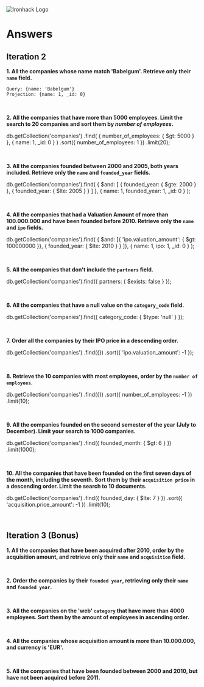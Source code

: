 ![Ironhack Logo](https://i.imgur.com/1QgrNNw.png)

# Answers

## Iteration 2

**1. All the companies whose name match 'Babelgum'. Retrieve only their `name` field.**

    Query: {name: 'Babelgum'}
    Projection: {name: 1, _id: 0}


<br>

**2. All the companies that have more than 5000 employees. Limit the search to 20 companies and sort them by *number of employees*.**

db.getCollection('companies')
  .find(
    { number_of_employees: { $gt: 5000 } },
    { name: 1, _id: 0 }
  )
  .sort({ number_of_employees: 1 })
  .limit(20);

<br>

**3. All the companies founded between 2000 and 2005, both years included. Retrieve only the `name` and `founded_year` fields.**

db.getCollection('companies').find(
  {
    $and: [
      { founded_year: { $gte: 2000 } },
      { founded_year: { $lte: 2005 } }
    ]
  },
  { name: 1, founded_year: 1, _id: 0 }
);

<br>

**4. All the companies that had a Valuation Amount of more than 100.000.000 and have been founded before 2010. Retrieve only the `name` and `ipo` fields.**

db.getCollection('companies').find(
  { $and: [{ 'ipo.valuation_amount': { $gt: 100000000 }}, { founded_year: { $lte: 2010 } } ]},
  { name: 1, ipo: 1, _id: 0 }
);

<br>

**5. All the companies that don't include the `partners` field.**

db.getCollection('companies').find({
  partners: { $exists: false }
});

<br>

**6. All the companies that have a null value on the `category_code` field.**

db.getCollection('companies').find({
  category_code: { $type: 'null' }
});

<br>

**7. Order all the companies by their IPO price in a descending order.**

db.getCollection('companies')
  .find({})
  .sort({ 'ipo.valuation_amount': -1 });

<br>

**8. Retrieve the 10 companies with most employees, order by the `number of employees`.**

db.getCollection('companies')
  .find({})
  .sort({ number_of_employees: -1 })
  .limit(10);

<br>

**9. All the companies founded on the second semester of the year (July to December). Limit your search to 1000 companies.**

db.getCollection('companies')
  .find({ founded_month: { $gt: 6 } })
  .limit(1000);

<br>

**10. All the companies that have been founded on the first seven days of the month, including the seventh. Sort them by their `acquisition price` in a descending order. Limit the search to 10 documents.**

db.getCollection('companies')
  .find({ founded_day: { $lte: 7 } })
  .sort({ 'acquisition.price_amount': -1 })
  .limit(10);

<br>

## Iteration 3 (Bonus)

**1. All the companies that have been acquired after 2010, order by the acquisition amount, and retrieve only their `name` and `acquisition` field.**

<!-- Your Query Goes Here -->

<br>

**2. Order the companies by their `founded year`, retrieving only their `name` and `founded year`.**

<!-- Your Query Goes Here -->

<br>

**3. All the companies on the 'web' `category` that have more than 4000 employees. Sort them by the amount of employees in ascending order.**

<!-- Your Query Goes Here -->

<br>

**4. All the companies whose acquisition amount is more than 10.000.000, and currency is 'EUR'.**

<!-- Your Query Goes Here -->

<br>

**5. All the companies that have been founded between 2000 and 2010, but have not been acquired before 2011.**

<!-- Your Query Goes Here -->

<br>
